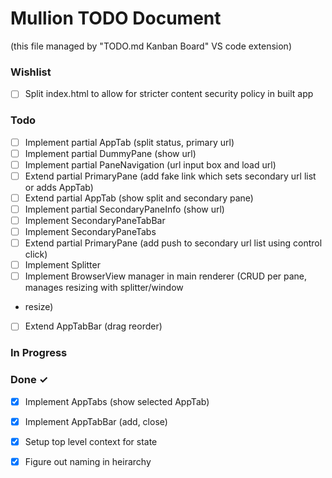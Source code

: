 # Mullion TODO Document

(this file managed by "TODO.md Kanban Board" VS code extension)

### Wishlist

- [ ] Split index.html to allow for stricter content security policy in built app  

### Todo

- [ ] Implement partial AppTab (split status, primary url)  
- [ ] Implement partial DummyPane (show url)  
- [ ] Implement partial PaneNavigation (url input box and load url)  
- [ ] Extend partial PrimaryPane (add fake link which sets secondary url list or adds AppTab)  
- [ ] Extend partial AppTab (show split and secondary pane)  
- [ ] Implement partial SecondaryPaneInfo (show url)  
- [ ] Implement SecondaryPaneTabBar  
- [ ] Implement SecondaryPaneTabs  
- [ ] Extend partial PrimaryPane (add push to secondary url list using control click)  
- [ ] Implement Splitter  
- [ ] Implement BrowserView manager in main renderer (CRUD per pane, manages resizing with splitter/window  
- resize)  
- [ ] Extend AppTabBar (drag reorder)  

### In Progress


### Done ✓

- [x] Implement AppTabs (show selected AppTab)  
- [x] Implement AppTabBar (add, close)  
- [x] Setup top level context for state  
- [x] Figure out naming in heirarchy  

